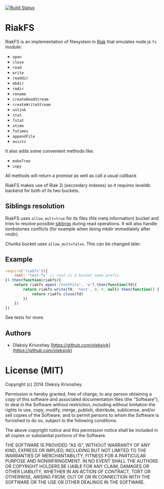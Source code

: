 [![Build Status](https://travis-ci.org/oleksiyk/riakfs.png)](https://travis-ci.org/oleksiyk/riakfs)

# RiakFS

RiakFS is an implementation of filesystem in [Riak](http://basho.com/riak/) that emulates node.js `fs` module:

*  `open`
*  `close`
*  `read`
*  `write`
*  `readdir`
*  `mkdir`
*  `rmdir`
*  `rename`
*  `createReadStream`
*  `createWriteStream`
*  `unlink`
*  `stat`
*  `fstat`
*  `utime`
*  `futimes`
*  `appendFile`
*  `exists`

It also adds some convenient methods like:

*  `makeTree`
*  `copy`

All methods will return a promise as well as call a usual callback

RiakFS makes use of Riak 2i (secondary indexes) so it requires leveldb backend for both of its two buckets.

## Siblings resolution

RiakFS uses `allow_mult=true` for its files (file meta information) bucket and tries to resolve possible [siblings](http://docs.basho.com/riak/latest/theory/concepts/Vector-Clocks/#Siblings) during read operations. It will also handle tombstones conflicts (for example when doing mkdir immediately after rmdir).

Chunks bucket uses `allow_mult=false`. This can be changed later.

## Example

```javascript
require('riakfs')({
    root: 'test-fs' // root is a bucket name prefix
}).then(function(riakfs){
    return riakfs.open('/testFile', 'w').then(function(fd){
        return riakfs.write(fd, 'test', 0, 4, null).then(function() {
            return riakfs.close(fd)
        })
    })
})
```

See tests for more.

## Authors

* Oleksiy Krivoshey [https://github.com/oleksiyk](https://github.com/oleksiyk)

# License (MIT)

Copyright (c) 2014
 Oleksiy Krivoshey.

Permission is hereby granted, free of charge, to any person
obtaining a copy of this software and associated documentation
files (the "Software"), to deal in the Software without
restriction, including without limitation the rights to use,
copy, modify, merge, publish, distribute, sublicense, and/or sell
copies of the Software, and to permit persons to whom the
Software is furnished to do so, subject to the following
conditions:

The above copyright notice and this permission notice shall be
included in all copies or substantial portions of the Software.

THE SOFTWARE IS PROVIDED "AS IS", WITHOUT WARRANTY OF ANY KIND,
EXPRESS OR IMPLIED, INCLUDING BUT NOT LIMITED TO THE WARRANTIES
OF MERCHANTABILITY, FITNESS FOR A PARTICULAR PURPOSE AND
NONINFRINGEMENT. IN NO EVENT SHALL THE AUTHORS OR COPYRIGHT
HOLDERS BE LIABLE FOR ANY CLAIM, DAMAGES OR OTHER LIABILITY,
WHETHER IN AN ACTION OF CONTRACT, TORT OR OTHERWISE, ARISING
FROM, OUT OF OR IN CONNECTION WITH THE SOFTWARE OR THE USE OR
OTHER DEALINGS IN THE SOFTWARE.

